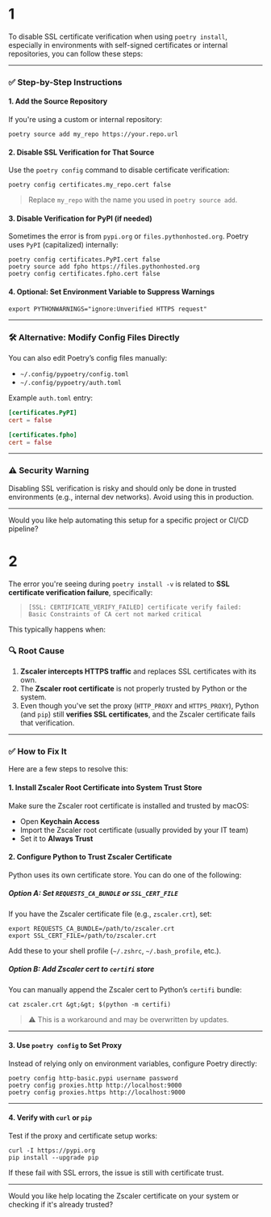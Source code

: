 # 1

To disable SSL certificate verification when using `poetry install`, especially in environments with self-signed certificates or internal repositories, you can follow these steps:

---

### ✅ **Step-by-Step Instructions**

#### 1. **Add the Source Repository**

If you're using a custom or internal repository:

```Shell
poetry source add my_repo https://your.repo.url
```

#### 2. **Disable SSL Verification for That Source**

Use the `poetry config` command to disable certificate verification:

```Shell
poetry config certificates.my_repo.cert false
```

> Replace `my_repo` with the name you used in `poetry source add`.

#### 3. **Disable Verification for PyPI (if needed)**

Sometimes the error is from `pypi.org` or `files.pythonhosted.org`. Poetry uses `PyPI` (capitalized) internally:

```Shell
poetry config certificates.PyPI.cert false
poetry source add fpho https://files.pythonhosted.org
poetry config certificates.fpho.cert false
```

#### 4. **Optional: Set Environment Variable to Suppress Warnings**

```Shell
export PYTHONWARNINGS="ignore:Unverified HTTPS request"
```

---

### 🛠️ **Alternative: Modify Config Files Directly**

You can also edit Poetry’s config files manually:

- `~/.config/pypoetry/config.toml`
- `~/.config/pypoetry/auth.toml`

Example `auth.toml` entry:

```Toml
[certificates.PyPI]
cert = false

[certificates.fpho]
cert = false
```

---

### ⚠️ **Security Warning**

Disabling SSL verification is risky and should only be done in trusted environments (e.g., internal dev networks). Avoid using this in production.

---

Would you like help automating this setup for a specific project or CI/CD pipeline?
# 2
The error you're seeing during `poetry install -v` is related to **SSL certificate verification failure**, specifically:

> `[SSL: CERTIFICATE_VERIFY_FAILED] certificate verify failed: Basic Constraints of CA cert not marked critical`

This typically happens when:

### 🔍 Root Cause

1. **Zscaler intercepts HTTPS traffic** and replaces SSL certificates with its own.
2. The **Zscaler root certificate** is not properly trusted by Python or the system.
3. Even though you've set the proxy (`HTTP_PROXY` and `HTTPS_PROXY`), Python (and `pip`) still **verifies SSL certificates**, and the Zscaler certificate fails that verification.

---

### ✅ How to Fix It

Here are a few steps to resolve this:

#### 1. **Install Zscaler Root Certificate into System Trust Store**

Make sure the Zscaler root certificate is installed and trusted by macOS:

- Open **Keychain Access**
- Import the Zscaler root certificate (usually provided by your IT team)
- Set it to **Always Trust**

#### 2. **Configure Python to Trust Zscaler Certificate**

Python uses its own certificate store. You can do one of the following:

##### Option A: Set `REQUESTS_CA_BUNDLE` or `SSL_CERT_FILE`

If you have the Zscaler certificate file (e.g., `zscaler.crt`), set:

```Shell
export REQUESTS_CA_BUNDLE=/path/to/zscaler.crt
export SSL_CERT_FILE=/path/to/zscaler.crt
```

Add these to your shell profile (`~/.zshrc`, `~/.bash_profile`, etc.).

##### Option B: Add Zscaler cert to `certifi` store

You can manually append the Zscaler cert to Python’s `certifi` bundle:

```Shell
cat zscaler.crt &gt;&gt; $(python -m certifi)
```

> ⚠️ This is a workaround and may be overwritten by updates.

---

#### 3. **Use `poetry config` to Set Proxy**

Instead of relying only on environment variables, configure Poetry directly:

```Shell
poetry config http-basic.pypi username password
poetry config proxies.http http://localhost:9000
poetry config proxies.https http://localhost:9000
```

---

#### 4. **Verify with `curl` or `pip`**

Test if the proxy and certificate setup works:

```Shell
curl -I https://pypi.org
pip install --upgrade pip
```

If these fail with SSL errors, the issue is still with certificate trust.

---

Would you like help locating the Zscaler certificate on your system or checking if it's already trusted?